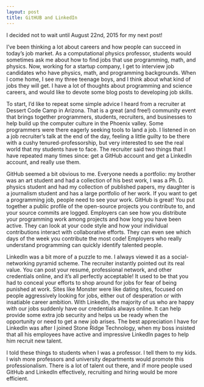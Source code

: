 ```yaml
---
layout: post
title: GitHUB and LinkedIn
---
```


I decided not to wait until August 22nd, 2015 for my next post!

I’ve been thinking a lot about careers and how people can succeed in today’s job
market. As a computational physics professor, students would sometimes ask me
about how to find jobs that use programming, math, and physics. Now, working for
a startup company, I get to interview job candidates who have physics, math, and
programming backgrounds. When I come home, I see my three teenage boys, and I
think about what kind of jobs they will get. I have a lot of thoughts about
programming and science careers, and would like to devote some blog posts to
developing job skills.

To start, I’d like to repeat some simple advice I heard from a recruiter at
Dessert Code Camp in Arizona. That is a great (and free!) community event that
brings together programmers, students, recruiters, and businesses to help build
up the computer culture in the Phoenix valley. Some programmers were there
eagerly seeking tools to land a job. I listened in on a job recruiter’s talk at
the end of the day, feeling a little guilty to be there with a cushy
tenured-professorship, but very interested to see the real world that my
students have to face. The recruiter said two things that I have repeated many
times since: get a GitHub account and get a LinkedIn account, and really use
them.

GitHub seemed a bit obvious to me. Everyone needs a portfolio: my brother was an
art student and had a collection of his best work, I was a Ph. D. physics
student and had my collection of published papers, my daughter is a journalism
student and has a large portfolio of her work. If you want to get a programming
job, people need to see your work. GitHub is great! You put together a public
profile of the open-source projects you contribute to, and your source commits
are logged. Employers can see how you distribute your programming work among
projects and how long you have been active. They can look at your code style and
how your individual contributions interact with collaborative efforts. They can
even see which days of the week you contribute the most code! Employers who
really understand programming can quickly identify talented people.

LinkedIn was a bit more of a puzzle to me. I always viewed it as a
social-networking pyramid scheme. The recruiter instantly pointed out its real
value. You can post your resumé, professional network, and other credentials
online, and it’s all perfectly acceptable! It used to be that you had to conceal
your efforts to shop around for jobs for fear of being punished at work. Sites
like Monster were like dating sites, focused on people aggressively looking for
jobs, either out of desperation or with insatiable career ambition. With
LinkedIn, the majority of us who are happy with our jobs suddenly have our
credentials always online. It can help provide some extra job security and helps
us be ready when the opportunity or need to get a new job arises. The best
appreciation I have for LinkedIn was after I joined Stone Ridge Technology, when
my boss insisted that all his employees have active and impressive LinkedIn
pages to help him recruit new talent.

I told these things to students when I was a professor. I tell them to my kids.
I wish more professors and university departments would promote this
professionalism. There is a lot of talent out there, and if more people used
GitHub and LinkedIn effectively, recruiting and hiring would be more efficient.

